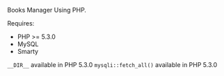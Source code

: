Books Manager Using PHP.

Requires:

* PHP >= 5.3.0
* MySQL
* Smarty


`__DIR__` available in PHP 5.3.0
`mysqli::fetch_all()` available in PHP 5.3.0